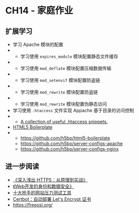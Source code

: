 # CH14 - 家庭作业

## 扩展学习

* 学习 Apache 模块的配置
* * 学习使用 `expires_module` 模块配置静态文件缓存
* * 学习使用 `mod_deflate` 模块配置压缩数据传输
* * 学习使用 `mod_setenvif` 模块配置防盗链
* * 学习使用 `mod_rewrite` 模块配置防盗链
* * 学习使用 `mod_rewrite` 模块配置伪静态访问
* 学习使用 `.htaccess` 文件实现 Appache 基于目录的访问控制
* * [A collection of useful .htaccess snippets.](https://github.com/phanan/htaccess)
* [HTML5 Boilerplate](https://html5boilerplate.com/)
* * https://github.com/h5bp/html5-boilerplate
  * https://github.com/h5bp/server-configs-apache
  * https://github.com/h5bp/server-configs-nginx

## 进一步阅读

* [《深入浅出 HTTPS：从原理到实战》](https://item.jd.com/12382462.html)
* [《Web开发的身份和数据安全》](https://item.jd.com/12298765.html)
* [十大抢手的网站压力测试工具](http://blog.163.com/weiwenjuan_bj/blog/static/1403503362010621111052355/)
* [Certbot：自动部署 Let's Encrypt 证书](https://linuxtoy.org/archives/certbot.html)
* https://freessl.org/
